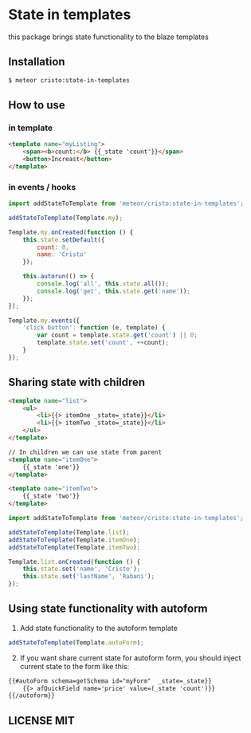 # State in templates
this package brings state functionality to the blaze templates


## Installation
```sh
$ meteor cristo:state-in-templates
```

## How to use

### in template

```html
<template name="myListing">
    <span><b>count:</b> {{_state 'count'}}</span>
    <button>Increast</button>
</template>

```

### in events / hooks

```js
import addStateToTemplate from 'meteor/cristo:state-in-templates';

addStateToTemplate(Template.my);

Template.my.onCreated(function () {
    this.state.setDefault({
        count: 0,
        name: 'Cristo'
    });

    this.autorun(() => {
        console.log('all', this.state.all());
        console.log('get', this.state.get('name'));
    });
});

Template.my.events({
    'click button': function (e, template) {
        var count = template.state.get('count') || 0;
        template.state.set('count', ++count);
    }
});
```

## Sharing state with children

```html
<template name="list">
    <ul>
        <li>{{> itemOne _state=_state}}</li>
        <li>{{> itemTwo _state=_state}}</li>
    </ul>
</template>

// In children we can use state from parent
<template name="itemOne">
    {{_state 'one'}}
</template>

<template name="itemTwo">
    {{_state 'two'}}
</template>
```

```js
import addStateToTemplate from 'meteor/cristo:state-in-templates';

addStateToTemplate(Template.list);
addStateToTemplate(Template.itemOne);
addStateToTemplate(Template.itemTwo);

Template.list.onCreated(function () {
    this.state.set('name', 'Cristo');
    this.state.set('lastName', 'Rabani');
});
```

## Using state functionality with autoform

1. Add state functionality to the autoform template

```js
addStateToTemplate(Template.autoForm);
```

2. If you want share current state for autoform form, you should inject current state to the form like this:

```html
{{#autoForm schema=getSchema id="myForm"  _state=_state}}
    {{> afQuickField name='price' value=(_state 'count')}}
{{/autoform}}

```

## LICENSE MIT
